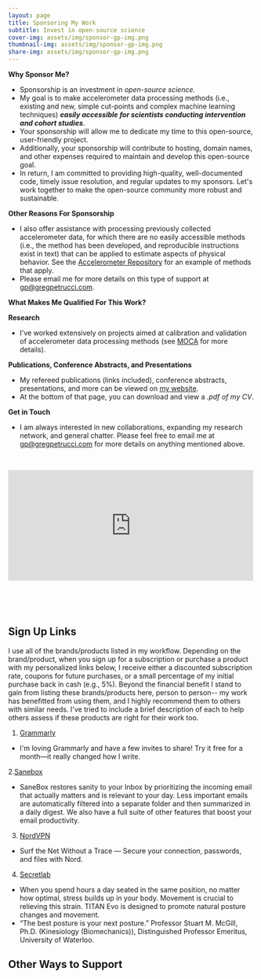 ```yaml
---
layout: page
title: Sponsoring My Work
subtitle: Invest in open-source science
cover-img: assets/img/sponsor-gp-img.png
thumbnail-img: assets/img/sponsor-gp-img.png
share-img: assets/img/sponsor-gp-img.png
---
```


**Why Sponsor Me?**
 - Sponsorship is an investment in _open-source science_. 
 - My goal is to make accelerometer data processing methods (i.e., existing and new, simple cut-points and complex machine learning techniques) **_easily accessible for scientists conducting intervention and cohort studies_**. 
 - Your sponsorship will allow me to dedicate my time to this open-source, user-friendly project.  
 - Additionally, your sponsorship will contribute to hosting, domain names, and other expenses required to maintain and develop this open-source goal. 
 - In return, I am committed to providing high-quality, well-documented code, timely issue resolution, and regular updates to my sponsors. Let's work together to make the open-source community more robust and sustainable.
 
**Other Reasons For Sponsorship**
 - I also offer assistance with processing previously collected accelerometer data, for which there are no easily accessible methods (i.e., the method has been developed, and reproducible instructions exist in text) that can be applied to estimate aspects of physical behavior. See the [Accelerometer Repository](https://sites.google.com/view/accelerometerrepository/available-models/provided-in-paper?authuser=0) for an example of methods that apply. 
- Please email me for more details on this type of support at gp@gregpetrucci.com.

**What Makes Me Qualified For This Work?**

**Research**
 - I've worked extensively on projects aimed at calibration and validation of accelerometer data processing methods (see [MOCA](https://gregpetrucci.com/moca/) for more details).

**Publications, Conference Abstracts, and Presentations**
- My refereed publications (links included), conference abstracts, presentations, and more can be viewed on [my website](https://gregpetrucci.com/pubs/).
- At the bottom of that page, you can download and view a _.pdf of my CV_.

**Get in Touch**
- I am always interested in new collaborations, expanding my research network, and general chatter. Please feel free to email me at gp@gregpetrucci.com for more details on anything mentioned above.

<p>&nbsp;</p>
<iframe src="https://github.com/sponsors/gregpetruccijr/card" title="Sponsor gregpetruccijr" height="225" width="500" style="border: 0;"></iframe>
<p>&nbsp;</p>
<p>&nbsp;</p>

## Sign Up Links 
I use all of the brands/products listed in my workflow. Depending on the brand/product, when you sign up for a subscription or purchase a product with my personalized links below, I receive either a discounted subscription rate, coupons for future purchases, or a small percentage of my initial purchase back in cash (e.g., 5%). Beyond the financial benefit I stand to gain from listing these brands/products here, person to person-- my work has benefitted from using them, and I highly recommend them to others with similar needs. I've tried to include a brief description of each to help others assess if these products are right for their work too.  

1. [Grammarly](https://www.grammarly.com/referrals/redeem?key=3zico4dz0ur4601x)
  - I'm loving Grammarly and have a few invites to share! Try it free for a month—it really changed how I write.
   
2.[Sanebox](https://www.sanebox.com/signup/b9ff339bf2/c)
 - SaneBox restores sanity to your Inbox by prioritizing the incoming email that actually matters and is relevant to your day. Less important emails are automatically filtered into a separate folder and then summarized in a daily digest. We also have a full suite of other features that boost your email productivity.   
3. [NordVPN](https://ref.nordvpn.com/DQvvKawvwfv)
  -  Surf the Net Without a Trace — Secure your connection, passwords, and files with Nord.
4. [Secretlab](https://secretlabus.refr.cc/gregpetrucci)
  - When you spend  hours a day seated in the same position, no matter how optimal, stress builds up in your body. Movement is crucial to relieving this strain. TITAN Evo is designed to promote natural posture changes and movement.
  - “The best posture is your next posture.” Professor Stuart M. McGill, Ph.D. (Kinesiology (Biomechanics)), Distinguished Professor Emeritus, University of Waterloo.

## Other Ways to Support  
<script type="text/javascript" src="https://www.redbubble.com/assets/external_portfolio.js"></script>
<script id="rb-xzfcxvzx" type="text/javascript">new RBExternalPortfolio('www.redbubble.com', 'gpetrucci', 2, 2).renderIframe();</script>
